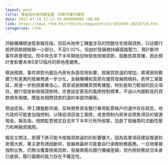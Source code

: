 ```yaml
---
layout: post
title: 穆迪指內房持續受壓　料斷供事件續現
date: 2022-07-19 13:17:39.000000000 +08:00
link: https://news.rthk.hk/rthk/ch/component/k2/1658380-20220719.htm
categories: rthk
---
```


評級機構穆迪發表報告指，目前內地停工樓盤涉及的問題住宅按揭貸款，只佔銀行抵押貸款總餘額一小部分，不足0.02%，但由於發展商持續面臨壓力，預計斷供事件將會增加。而中央去年下半年開始加快發放按揭貸款，鼓勵民眾買樓，因此預計會影響未來6至12個月的房地產銷售。

穆迪預期，事件將對內銀及內房有負面信用影響，按揭貸款違約增加，將導致財務實力有差異的發展商進一步分化，金融機構和買家向優質發展商傾斜。若停工潮蔓延，將進一步削弱置業信心，買家或避開購買預售樓盤，特別是財力較弱的民企項目。銀行發放新按揭貸款時，亦會設定更高的風險控制標準，不過以內銀較高的貸款損失撥備，應能為相關貸款的違約率提供緩衝。

穆迪認為，停工樓盤斷供潮，反映預售資金銀行專用監管帳戶的運作存在疏忽，地方政府可能會加強控制，以降低項目竣工風險，或會限制內房來自預售項目的營運現金。報告指，相關監管規定自去年下半年已有所收緊，加劇了發展商的流動性壓力和再融資風險。

報告又關注，房價下跌可能令按揭貸款違約的影響擴大，因為若果項目建設推遲和房價大跌，業主更有誘因斷供，發展商最終可能要自行承擔財務義務。一旦物業被強制出售，仍無法覆蓋按揭貸款，發展商需向銀行彌補差額，但內房財務狀況本身已疲弱，履行義務的能力存在不確定性。
